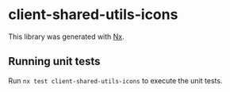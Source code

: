 # client-shared-utils-icons

This library was generated with [Nx](https://nx.dev).

## Running unit tests

Run `nx test client-shared-utils-icons` to execute the unit tests.
